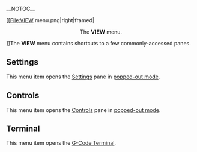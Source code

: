 \_\_NOTOC\_\_

\[\[<File:VIEW> menu.png|right|framed|

<center>

The **VIEW** menu.

</center>

\]\]The **VIEW** menu contains shortcuts to a few commonly-accessed
panes.

## Settings

This menu item opens the [Settings](settings) pane in
[popped-out mode](pop-out).

## Controls

This menu item opens the [Controls](controls) pane in
[popped-out mode](pop-out).

## Terminal

This menu item opens the [G-Code
Terminal](options/g-code-terminal).
